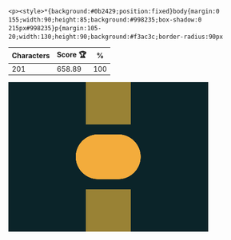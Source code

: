`<p><style>*{background:#0b2429;position:fixed}body{margin:0 155;width:90;height:85;background:#998235;box-shadow:0 215px#998235}p{margin:105-20;width:130;height:90;background:#f3ac3c;border-radius:90px`

| Characters | Score 🏆 | %   |
| ---------- | -------- | --- |
| 201        | 658.89   | 100 |

![](/2024/oct2024/20/20241020.png)
